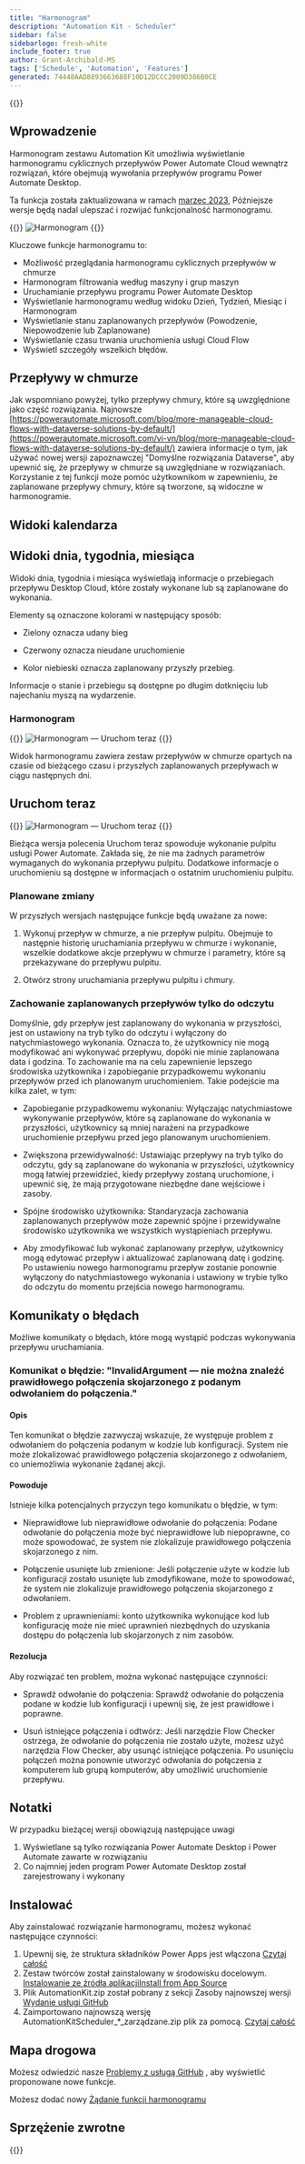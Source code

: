 ```yaml
---
title: "Harmonogram"
description: "Automation Kit - Scheduler"
sidebar: false
sidebarlogo: fresh-white
include_footer: true
author: Grant-Archibald-MS
tags: ['Schedule', 'Automation', 'Features']
generated: 74448AAD8893663688F10D12DCCC2009D386B0CE
---
```


{{<toc>}}

## Wprowadzenie

Harmonogram zestawu Automation Kit umożliwia wyświetlanie harmonogramu cyklicznych przepływów Power Automate Cloud wewnątrz rozwiązań, które obejmują wywołania przepływów programu Power Automate Desktop.

Ta funkcja została zaktualizowana w ramach [marzec 2023](/pl/releases/march-2023), Późniejsze wersje będą nadal ulepszać i rozwijać funkcjonalność harmonogramu.

{{<border>}}
![Harmonogram](/images/schedule.png)
{{</border>}}

Kluczowe funkcje harmonogramu to:

- Możliwość przeglądania harmonogramu cyklicznych przepływów w chmurze
- Harmonogram filtrowania według maszyny i grup maszyn
- Uruchamianie przepływu programu Power Automate Desktop
- Wyświetlanie harmonogramu według widoku Dzień, Tydzień, Miesiąc i Harmonogram
- Wyświetlanie stanu zaplanowanych przepływów (Powodzenie, Niepowodzenie lub Zaplanowane)
- Wyświetlanie czasu trwania uruchomienia usługi Cloud Flow
- Wyświetl szczegóły wszelkich błędów.

## Przepływy w chmurze

Jak wspomniano powyżej, tylko przepływy chmury, które są uwzględnione jako część rozwiązania. Najnowsze [https://powerautomate.microsoft.com/blog/more-manageable-cloud-flows-with-dataverse-solutions-by-default/](https://powerautomate.microsoft.com/vi-vn/blog/more-manageable-cloud-flows-with-dataverse-solutions-by-default/) zawiera informacje o tym, jak używać nowej wersji zapoznawczej "Domyślne rozwiązania Dataverse", aby upewnić się, że przepływy w chmurze są uwzględniane w rozwiązaniach. Korzystanie z tej funkcji może pomóc użytkownikom w zapewnieniu, że zaplanowane przepływy chmury, które są tworzone, są widoczne w harmonogramie.

## Widoki kalendarza

## Widoki dnia, tygodnia, miesiąca

Widoki dnia, tygodnia i miesiąca wyświetlają informacje o przebiegach przepływu Desktop Cloud, które zostały wykonane lub są zaplanowane do wykonania.

Elementy są oznaczone kolorami w następujący sposób:

- Zielony oznacza udany bieg

- Czerwony oznacza nieudane uruchomienie

- Kolor niebieski oznacza zaplanowany przyszły przebieg.

Informacje o stanie i przebiegu są dostępne po długim dotknięciu lub najechaniu myszą na wydarzenie.

### Harmonogram

{{<border>}}
![Harmonogram — Uruchom teraz](/images/scheduler-schedule-view.png)
{{</border>}}

Widok harmonogramu zawiera zestaw przepływów w chmurze opartych na czasie od bieżącego czasu i przyszłych zaplanowanych przepływach w ciągu następnych dni.

## Uruchom teraz

{{<border>}}
![Harmonogram — Uruchom teraz](/images/scheduler-run-now.png)
{{</border>}}

Bieżąca wersja polecenia Uruchom teraz spowoduje wykonanie pulpitu usługi Power Automate. Zakłada się, że nie ma żadnych parametrów wymaganych do wykonania przepływu pulpitu. Dodatkowe informacje o uruchomieniu są dostępne w informacjach o ostatnim uruchomieniu pulpitu.

### Planowane zmiany

W przyszłych wersjach następujące funkcje będą uważane za nowe:

1. Wykonuj przepływ w chmurze, a nie przepływ pulpitu. Obejmuje to następnie historię uruchamiania przepływu w chmurze i wykonanie, wszelkie dodatkowe akcje przepływu w chmurze i parametry, które są przekazywane do przepływu pulpitu.

2. Otwórz strony uruchamiania przepływu pulpitu i chmury.

### Zachowanie zaplanowanych przepływów tylko do odczytu

Domyślnie, gdy przepływ jest zaplanowany do wykonania w przyszłości, jest on ustawiony na tryb tylko do odczytu i wyłączony do natychmiastowego wykonania. Oznacza to, że użytkownicy nie mogą modyfikować ani wykonywać przepływu, dopóki nie minie zaplanowana data i godzina. To zachowanie ma na celu zapewnienie lepszego środowiska użytkownika i zapobieganie przypadkowemu wykonaniu przepływów przed ich planowanym uruchomieniem.
Takie podejście ma kilka zalet, w tym:

- Zapobieganie przypadkowemu wykonaniu: Wyłączając natychmiastowe wykonywanie przepływów, które są zaplanowane do wykonania w przyszłości, użytkownicy są mniej narażeni na przypadkowe uruchomienie przepływu przed jego planowanym uruchomieniem.

- Zwiększona przewidywalność: Ustawiając przepływy na tryb tylko do odczytu, gdy są zaplanowane do wykonania w przyszłości, użytkownicy mogą łatwiej przewidzieć, kiedy przepływy zostaną uruchomione, i upewnić się, że mają przygotowane niezbędne dane wejściowe i zasoby.

- Spójne środowisko użytkownika: Standaryzacja zachowania zaplanowanych przepływów może zapewnić spójne i przewidywalne środowisko użytkownika we wszystkich wystąpieniach przepływu.

- Aby zmodyfikować lub wykonać zaplanowany przepływ, użytkownicy mogą edytować przepływ i aktualizować zaplanowaną datę i godzinę. Po ustawieniu nowego harmonogramu przepływ zostanie ponownie wyłączony do natychmiastowego wykonania i ustawiony w trybie tylko do odczytu do momentu przejścia nowego harmonogramu.

## Komunikaty o błędach

Możliwe komunikaty o błędach, które mogą wystąpić podczas wykonywania przepływu uruchamiania.

### Komunikat o błędzie: "InvalidArgument — nie można znaleźć prawidłowego połączenia skojarzonego z podanym odwołaniem do połączenia."

#### Opis

Ten komunikat o błędzie zazwyczaj wskazuje, że występuje problem z odwołaniem do połączenia podanym w kodzie lub konfiguracji. System nie może zlokalizować prawidłowego połączenia skojarzonego z odwołaniem, co uniemożliwia wykonanie żądanej akcji.

#### Powoduje

Istnieje kilka potencjalnych przyczyn tego komunikatu o błędzie, w tym:

- Nieprawidłowe lub nieprawidłowe odwołanie do połączenia: Podane odwołanie do połączenia może być nieprawidłowe lub niepoprawne, co może spowodować, że system nie zlokalizuje prawidłowego połączenia skojarzonego z nim.

- Połączenie usunięte lub zmienione: Jeśli połączenie użyte w kodzie lub konfiguracji zostało usunięte lub zmodyfikowane, może to spowodować, że system nie zlokalizuje prawidłowego połączenia skojarzonego z odwołaniem.

- Problem z uprawnieniami: konto użytkownika wykonujące kod lub konfigurację może nie mieć uprawnień niezbędnych do uzyskania dostępu do połączenia lub skojarzonych z nim zasobów.

#### Rezolucja

Aby rozwiązać ten problem, można wykonać następujące czynności:

- Sprawdź odwołanie do połączenia: Sprawdź odwołanie do połączenia podane w kodzie lub konfiguracji i upewnij się, że jest prawidłowe i poprawne.

- Usuń istniejące połączenia i odtwórz: Jeśli narzędzie Flow Checker ostrzega, że odwołanie do połączenia nie zostało użyte, możesz użyć narzędzia Flow Checker, aby usunąć istniejące połączenia. Po usunięciu połączeń można ponownie utworzyć odwołania do połączenia z komputerem lub grupą komputerów, aby umożliwić uruchomienie przepływu.

## Notatki

W przypadku bieżącej wersji obowiązują następujące uwagi

1. Wyświetlane są tylko rozwiązania Power Automate Desktop i Power Automate zawarte w rozwiązaniu
1. Co najmniej jeden program Power Automate Desktop został zarejestrowany i wykonany

## Instalować

Aby zainstalować rozwiązanie harmonogramu, możesz wykonać następujące czynności:

1. Upewnij się, że struktura składników Power Apps jest włączona <a href="https://learn.microsoft.com/power-apps/developer/component-framework/component-framework-for-canvas-apps#enable-the-power-apps-component-framework-feature" target="_blank">Czytaj całość</a>
1. Zestaw twórców został zainstalowany w środowisku docelowym. <a href="https://appsource.microsoft.com/product/dynamics-365/microsoftpowercatarch.creatorkit1" target="_blank">Instalowanie ze źródła aplikacjiInstall from App Source</a>
1. Plik AutomationKit.zip został pobrany z sekcji Zasoby najnowszej wersji <a href="https://github.com/microsoft/powercat-automation-kit/releases" target="_blank">Wydanie usługi GitHub</a>
1. Zaimportowano najnowszą wersję AutomationKitScheduler_*_zarządzane.zip plik za pomocą. <a href='https://learn.microsoft.com/power-apps/maker/data-platform/import-update-export-solutions' target="_blank">Czytaj całość</a>

## Mapa drogowa

Możesz odwiedzić nasze <a href="https://github.com/microsoft/powercat-automation-kit/issues?q=is%3Aissue+is%3Aopen+label%3Ascheduler" target="_blank">Problemy z usługą GitHub</a> , aby wyświetlić proponowane nowe funkcje.

Możesz dodać nowy <a href="https://github.com/microsoft/powercat-automation-kit/issues/new?assignees=&labels=automation-kit%2Cenhancement%2Cscheduler&template=2-automation-kit-feature.yml&title=%5BAutomation+Kit+-+Feature%5D%3A+FEATURE+TITLE" target="_blank">Żądanie funkcji harmonogramu</a>

## Sprzężenie zwrotne

{{<questions name="/content/pl/features/scheduler.json" completed="Dziękujemy za przekazanie opinii" showNavigationButtons="false" locale="pl">}}
